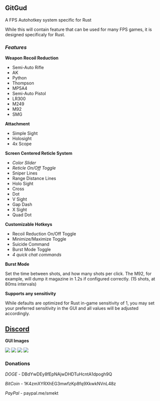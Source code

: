 ## GitGud
A FPS Autohotkey system specific for Rust

While this will contain feature that can be used for many FPS games, it is designed specificaly for Rust.

### _Features_

**Weapon Recoil Reduction**
- Semi-Auto Rifle
- AK
- Python
- Thompson
- MP5A4
- Semi-Auto Pistol
- LR300
- M249
- M92
- SMG



**Attachment**
- Simple Sight
- Holosight
- 4x Scope



**Screen Centered Reticle System**
- _Color Slider_
- _Reticle On/Off Toggle_
- Sniper Lines
- Range Distance Lines
- Holo Sight
- Cross
- Dot
- V Sight
- Gap Dash
- X Sight
- Quad Dot



**Customizable Hotkeys**
- Recoil Reduction On/Off Toggle
- Minimize/Maximize Toggle
- Suicide Command
- Burst Mode Toggle
- _4 quick chat commands_


**Burst Mode**

Set the time between shots, and how many shots per click. The M92, for example, will dump it magazine in 1.2s if configured correctly. (15 shots, at 80ms intervals)

**Supports any sensitivity**

While defaults are optimized for Rust in-game sensitivity of 1, you may set your preferred sensitivity in the GUI and all values will be adjusted accordingly.

## [Discord](https://discord.gg/Ghq9UcQ)

**GUI Images**

![](https://i.imgur.com/gJwfGlo.png) 
![](https://i.imgur.com/OzMKfgv.png)
![](http://i.imgur.com/T4gH7I2.png)
![](https://i.imgur.com/gLvgyI0.png)





### Donations
_DOGE_ - DBdYwDEy8fEpNAjwDHDTuHcntA1dpogh9Q

_BitCoin_ - 1K4zmXYRXhEG3mwfzKp8fq9XkwkNVnL48z

_PayPal_ - paypal.me/smekt

